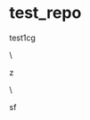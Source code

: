 # test_repo
test1cg


























\




z





\
































sf




















































































